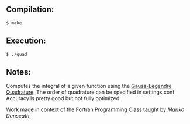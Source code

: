 ## Compilation:

```
$ make
```

## Execution:

```
$ ./quad
```

## Notes:

Computes the integral of a given function using the [Gauss-Legendre Quadrature](https://en.wikipedia.org/wiki/Gaussian_quadrature).
The order of quadrature can be specified in settings.conf
Accuracy is pretty good but not fully optimized.

Work made in context of the Fortran Programming Class taught by *Mariko Dunseath*. 